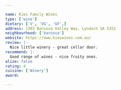 ```yaml
---

name: Kies Family Wines
type: ['wine']
dietary: ['V', 'VG', 'GF',]
address: 1303 Barossa Valley Way, Lyndoch SA 5351
neighbourhood: ['barossa']
website: https://www.kieswines.com.au/
review: |-
  Nice little winery - great cellar door.
recommend: |-
  Good range of wines - nice fruity ones.
alise: false
rating: 4
cuisine: ['Winery']
award:

---
```

